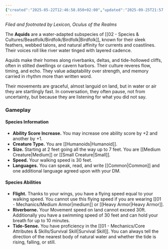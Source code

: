 ```yaml
---
{"created":"2025-05-22T12:46:58.850+02:00","updated":"2025-09-25T21:57:14.000+02:00","cssclasses":null,"tags":null,"dg-publish":true,"permalink":"/02-species-and-cultures/beastfolk/birdfolk/aquids/","dgPassFrontmatter":true}
---
```


_Filed and footnoted by Lexicon, Oculus of the Realms_

The **Aquids** are a water-adapted subspecies of [[02 - Species & Cultures/Beastfolk/Birdfolk/Birdfolk\|Birdfolk]], known for their sleek feathers, webbed talons, and natural affinity for currents and coastlines. Their voices roll like river water tinged with layered cadence.

Aquids make their homes along riverbanks, deltas, and tide-hollowed cliffs, often in stilted dwellings or cavern harbors. Their culture reveres flow, timing, and echo. They value adaptability over strength, and memory carried in rhythm more than written word.

Their movements are graceful, almost languid on land, but in water or air they are startlingly fast. In conversation, they often pause, not from uncertainty, but because they are listening for what you did not say.

### Gameplay
#### Species Information
- **Ability Score Increase.** You may increase one ability score by +2 and another by +1.
- **Creature Type.** You are [[Humanoids\|Humanoid]].
- **Size.** Starting at 2 feet going all the way up to 7 feet. You are [[Medium Creature\|Medium]] or [[Small Creature\|Small]].
- **Speed.** Your walking speed is 30 feet.
- **Languages.** You can speak, read, and write [[Common\|Common]] and one additional language agreed upon with your DM.

#### Species Abilities
- **Flight.** Thanks to your wings, you have a flying speed equal to your walking speed. You cannot use this flying speed if you are wearing [[01 - Mechanics/Medium Armor\|medium]] or [[Heavy Armor\|Heavy Armor]].
- **Riverborne.** Your Movement speed on land cannot exceed 30ft. Additionally you have a swimming speed of 30 feet and can hold your breath for up to 10 minutes.
- **Tide-Sense.** You have proficiency in the [[01 - Mechanics/Core Attributes & Skills/Survival Skill\|Survival Skill]]. You can always tell the direction of the nearest body of natural water and whether the tide is rising, falling, or still.